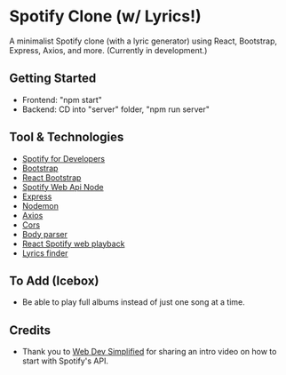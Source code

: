 # Spotify Clone (w/ Lyrics!)

A minimalist Spotify clone (with a lyric generator) using React, Bootstrap, Express, Axios, and more. (Currently in development.)

## Getting Started

- Frontend: "npm start"
- Backend: CD into "server" folder, "npm run server"

## Tool & Technologies

- [Spotify for Developers](https://developer.spotify.com/)
- [Bootstrap](https://getbootstrap.com/)
- [React Bootstrap](https://react-bootstrap.github.io/)
- [Spotify Web Api Node](https://github.com/thelinmichael/spotify-web-api-node)
- [Express](https://expressjs.com/)
- [Nodemon](https://nodemon.io/)
- [Axios](https://axios-http.com/)
- [Cors](https://www.npmjs.com/package/cors)
- [Body parser](https://www.npmjs.com/package/body-parser)
- [React Spotify web playback](https://www.npmjs.com/package/react-spotify-web-playback)
- [Lyrics finder](https://www.npmjs.com/package/lyrics-finder)

## To Add (Icebox)

- Be able to play full albums instead of just one song at a time.
## Credits

- Thank you to [Web Dev Simplified](https://www.youtube.com/watch?v=Xcet6msf3eE) for sharing an intro video on how to start with Spotify's API.